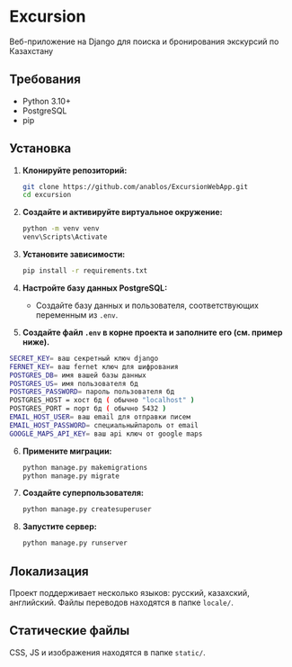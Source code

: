 # Excursion

Веб-приложение на Django для поиска и бронирования экскурсий по Казахстану

## Требования

- Python 3.10+
- PostgreSQL
- pip

## Установка

1. **Клонируйте репозиторий:**
   ```bash
   git clone https://github.com/anablos/ExcursionWebApp.git
   cd excursion
   ```

2. **Создайте и активируйте виртуальное окружение:**
   ```bash
   python -m venv venv
   venv\Scripts\Activate
   ```

3. **Установите зависимости:**
   ```bash
   pip install -r requirements.txt
   ```
4. **Настройте базу данных PostgreSQL:**
   - Создайте базу данных и пользователя, соответствующих переменным из `.env`.

5. **Создайте файл `.env` в корне проекта и заполните его (см. пример ниже).**
```bash
SECRET_KEY= ваш секретный ключ django
FERNET_KEY= ваш fernet ключ для шифрования
POSTGRES_DB= имя вашей базы данных
POSTGRES_US= имя пользователя бд
POSTGRES_PASSWORD= пароль пользователя бд
POSTGRES_HOST = хост бд ( обычно "localhost" )
POSTGRES_PORT = порт бд ( обычно 5432 )
EMAIL_HOST_USER= ваш email для отправки писем
EMAIL_HOST_PASSWORD= специальныйпароль от email
GOOGLE_MAPS_API_KEY= ваш api ключ от google maps
```

6. **Примените миграции:**
   ```bash
   python manage.py makemigrations
   python manage.py migrate
   ```

7. **Создайте суперпользователя:**
   ```bash
   python manage.py createsuperuser
   ```

9. **Запустите сервер:**
   ```bash
   python manage.py runserver
   ```


## Локализация

Проект поддерживает несколько языков: русский, казахский, английский. Файлы переводов находятся в папке `locale/`.

## Статические файлы

CSS, JS и изображения находятся в папке `static/`.
